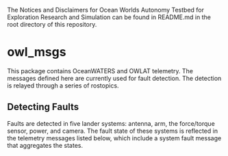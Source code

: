 The Notices and Disclaimers for Ocean Worlds Autonomy Testbed for
Exploration Research and Simulation can be found in README.md in the
root directory of this repository.

owl_msgs
===================

This package contains OceanWATERS and OWLAT telemetry. The messages
defined here are currently used for fault detection. The
detection is relayed through a series of rostopics.


## Detecting Faults

Faults are detected in five lander systems: antenna, arm, the
force/torque sensor, power, and camera.  The fault state of these
systems is reflected in the telemetry messages listed below, which
include a system fault message that aggregates the states.



